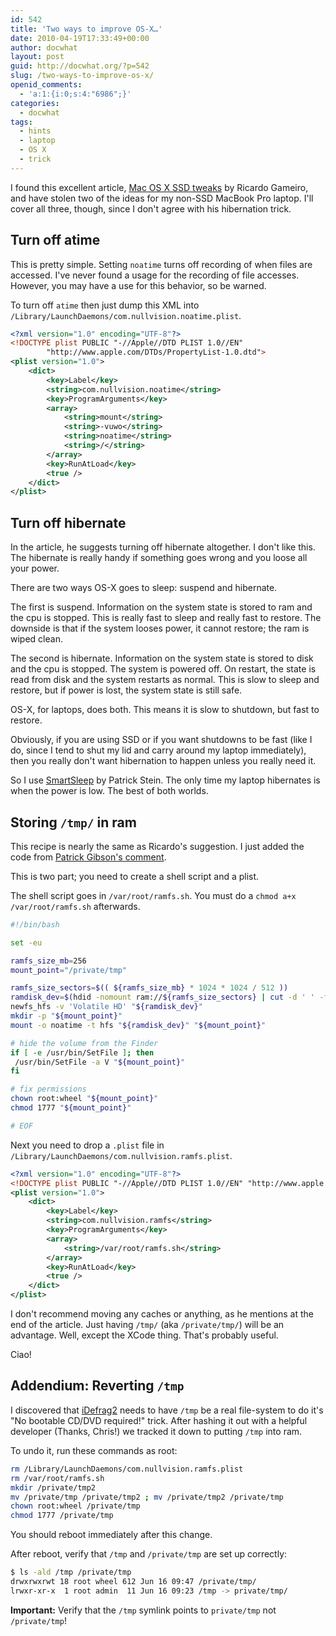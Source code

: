 ```yaml
---
id: 542
title: 'Two ways to improve OS-X…'
date: 2010-04-19T17:33:49+00:00
author: docwhat
layout: post
guid: http://docwhat.org/?p=542
slug: /two-ways-to-improve-os-x/
openid_comments:
  - 'a:1:{i:0;s:4:"6986";}'
categories:
  - docwhat
tags:
  - hints
  - laptop
  - OS X
  - trick
---
```

I found this excellent article, [Mac OS X SSD tweaks](http://blogs.nullvision.com/?p=275) by Ricardo Gameiro, and have stolen two of the ideas for my non-SSD MacBook Pro laptop. I'll cover all three, though, since I don't agree with his hibernation trick.

Turn off atime
--------------

This is pretty simple. Setting `noatime` turns off recording of when files are accessed. I've never found a usage for the recording of file accesses. However, you may have a use for this behavior, so be warned.

To turn off `atime` then just dump this XML into `/Library/LaunchDaemons/com.nullvision.noatime.plist`.

``` xml
<?xml version="1.0" encoding="UTF-8"?>
<!DOCTYPE plist PUBLIC "-//Apple//DTD PLIST 1.0//EN"
        "http://www.apple.com/DTDs/PropertyList-1.0.dtd">
<plist version="1.0">
    <dict>
        <key>Label</key>
        <string>com.nullvision.noatime</string>
        <key>ProgramArguments</key>
        <array>
            <string>mount</string>
            <string>-vuwo</string>
            <string>noatime</string>
            <string>/</string>
        </array>
        <key>RunAtLoad</key>
        <true />
    </dict>
</plist>
```

Turn off hibernate
------------------

In the article, he suggests turning off hibernate altogether. I don't like this. The hibernate is really handy if something goes wrong and you loose all your power.

There are two ways OS-X goes to sleep: suspend and hibernate.

The first is suspend. Information on the system state is stored to ram and the cpu is stopped. This is really fast to sleep and really fast to restore. The downside is that if the system looses power, it cannot restore; the ram is wiped clean.

The second is hibernate. Information on the system state is stored to disk and the cpu is stopped. The system is powered off. On restart, the state is read from disk and the system restarts as normal. This is slow to sleep and restore, but if power is lost, the system state is still safe.

OS-X, for laptops, does both. This means it is slow to shutdown, but fast to restore.

Obviously, if you are using SSD or if you want shutdowns to be fast (like I do, since I tend to shut my lid and carry around my laptop immediately), then you really don't want hibernation to happen unless you really need it.

So I use [SmartSleep](http://www.jinx.de/SmartSleep.html) by Patrick Stein. The only time my laptop hibernates is when the power is low. The best of both worlds.

Storing `/tmp/` in ram
----------------------

This recipe is nearly the same as Ricardo's suggestion. I just added the code from [Patrick Gibson's comment](http://blogs.nullvision.com/?p=275#comment-64).

This is two part; you need to create a shell script and a plist.

The shell script goes in `/var/root/ramfs.sh`. You must do a `chmod a+x /var/root/ramfs.sh` afterwards.

``` bash
#!/bin/bash

set -eu

ramfs_size_mb=256
mount_point="/private/tmp"

ramfs_size_sectors=$(( ${ramfs_size_mb} * 1024 * 1024 / 512 ))
ramdisk_dev=$(hdid -nomount ram://${ramfs_size_sectors} | cut -d ' ' -f 1)
newfs_hfs -v 'Volatile HD' "${ramdisk_dev}"
mkdir -p "${mount_point}"
mount -o noatime -t hfs "${ramdisk_dev}" "${mount_point}"

# hide the volume from the Finder
if [ -e /usr/bin/SetFile ]; then
 /usr/bin/SetFile -a V "${mount_point}"
fi

# fix permissions
chown root:wheel "${mount_point}"
chmod 1777 "${mount_point}"

# EOF
```

Next you need to drop a `.plist` file in `/Library/LaunchDaemons/com.nullvision.ramfs.plist`.

``` xml
<?xml version="1.0" encoding="UTF-8"?>
<!DOCTYPE plist PUBLIC "-//Apple//DTD PLIST 1.0//EN" "http://www.apple.com/DTDs/PropertyList-1.0.dtd">
<plist version="1.0">
    <dict>
        <key>Label</key>
        <string>com.nullvision.ramfs</string>
        <key>ProgramArguments</key>
        <array>
            <string>/var/root/ramfs.sh</string>
        </array>
        <key>RunAtLoad</key>
        <true />
    </dict>
</plist>
```

I don't recommend moving any caches or anything, as he mentions at the end of the article. Just having `/tmp/` (aka `/private/tmp/`) will be an advantage. Well, except the XCode thing. That's probably useful.

Ciao!

Addendium: Reverting `/tmp`
---------------------------

I discovered that [iDefrag2](http://www.coriolis-systems.com/iDefrag.php) needs to have `/tmp` be a real file-system to do it's "No bootable CD/DVD required!" trick. After hashing it out with a helpful developer (Thanks, Chris!) we tracked it down to putting `/tmp` into ram.

To undo it, run these commands as root:

``` bash
rm /Library/LaunchDaemons/com.nullvision.ramfs.plist
rm /var/root/ramfs.sh
mkdir /private/tmp2
mv /private/tmp /private/tmp2 ; mv /private/tmp2 /private/tmp
chown root:wheel /private/tmp
chmod 1777 /private/tmp
```

You should reboot immediately after this change.

After reboot, verify that `/tmp` and `/private/tmp` are set up correctly:

``` bash
$ ls -ald /tmp /private/tmp
drwxrwxrwt 18 root wheel 612 Jun 16 09:47 /private/tmp/
lrwxr-xr-x  1 root admin  11 Jun 16 09:23 /tmp -> private/tmp/
```

**Important:** Verify that the `/tmp` symlink points to `private/tmp` not `/private/tmp`!
